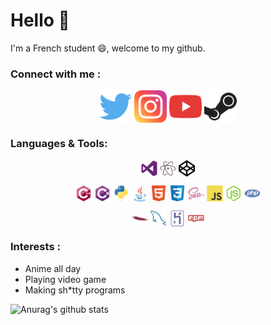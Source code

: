 # Hello 👋

I'm a French student 😄, welcome to my github.


### Connect with me :
<p align="center" width="100%">
  <a href="https://twitter.com/mrpandadrawing"><img align="center" alt="Twitter" width="52px" src="icons/twitter.svg" /></a>
  <a href="https://www.instagram.com/mrpandart"><img align="center" alt="Instagram" width="52px" src="icons/instagram.svg" /></a>
  <a href="https://www.youtube.com/channel/UCxOmo6zQe1i5QqLAg-fF9DQ"><img align="center" alt="Youtube" width="52px" src="icons/youtube.svg" /></a>
  <a href="https://steamcommunity.com/id/pandanasa/"><img align="center" alt="Steam" width="52px" src="icons/steam.svg" /></a>
</p>

### Languages & Tools:
<p align="center" width="100%">
<img align="center" alt="Visual Studio Code" width="26px" src="Icons-dev/visualstudio-plain.svg" />
<img align="center" alt="Atom" width="26px" src="Icons-dev/atom-original.svg" />
<img align="center" alt="Codepen" width="26px" src="Icons-dev/codepen-plain.svg" />
</p>

<p align="center" width="100%">
<img align="center" alt="C++" width="26px" src="Icons-dev/cplusplus-original.svg" />
<img align="center" alt="C#" width="26px" src="Icons-dev/csharp-original.svg" />
<img align="center" alt="Phyton" width="26px" src="Icons-dev/python-original.svg" />
<img align="center" alt="Java" width="26px" src="Icons-dev/java-original.svg" />
<img align="center" alt="html5" width="26px" src="Icons-dev/html5-original.svg" />
<img align="center" alt="css3" width="26px" src="Icons-dev/css3-original.svg" />
<img align="center" alt="sass" width="26px" src="Icons-dev/sass-original.svg" />
<img align="center" alt="js" width="26px" src="Icons-dev/javascript-original.svg" />
<img align="center" alt="nodejs" width="26px" src="Icons-dev/nodejs-original.svg" />
<img align="center" alt="php" width="26px" src="Icons-dev/php-plain.svg" />
</p>

<p align="center" width="100%">
<img align="center" alt="apache" width="26px" src="Icons-dev/apache-original.svg" />
<img align="center" alt="mysql" width="26px" src="Icons-dev/mysql-original.svg" />
<img align="center" alt="heroku" width="26px" src="Icons-dev/heroku-original.svg" />
<img align="center" alt="npm" width="26px" src="Icons-dev/npm-original-wordmark.svg"/>
</p>

### Interests :

- Anime all day
- Playing video game
- Making sh\*tty programs 


![Anurag's github stats](https://github-readme-stats.vercel.app/api?username=MrRoiPanda&show_icons=true&theme=radical)
<!--
**MrRoiPanda/MrRoiPanda** is a ✨ _special_ ✨ repository because its `README.md` (this file) appears on your GitHub profile.

Here are some ideas to get you started:

- 🔭 I’m currently working on ...
- 🌱 I’m currently learning ...
- 👯 I’m looking to collaborate on ...
- 🤔 I’m looking for help with ...
- 💬 Ask me about ...
- 📫 How to reach me: ...
- 😄 Pronouns: ...
- ⚡ Fun fact: ...
-->
